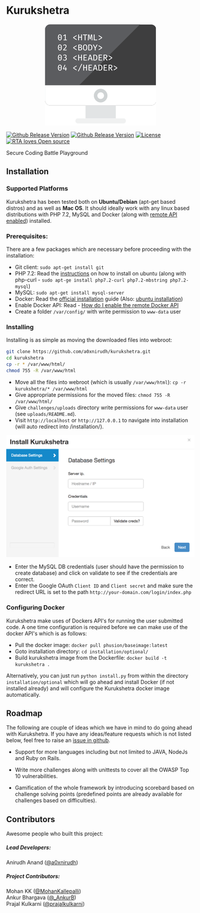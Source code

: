 # Kurukshetra

<p align="center">
  <img src="/staticfiles/img/logo.png" alt="Kurukshetra"/>
</p>

[![Github Release Version](https://img.shields.io/badge/release-V1.0-green.svg)](https://github.com/a0xnirudh/kurukshetra)
[![Github Release Version](https://img.shields.io/badge/php-7.2-green.svg)](https://github.com/a0xnirudh/kurukshetra)
[![License](https://img.shields.io/badge/License-GPL%20v3-green.svg)](https://github.com/a0xnirudh/kurukshetra/blob/master/LICENSE)
[![RTA loves Open source](https://badges.frapsoft.com/os/v1/open-source.svg?v=103)](https://github.com/a0xnirudh/kurukshetra)

Secure Coding Battle Playground

## Installation

### Supported Platforms

Kurukshetra has been tested both on **Ubuntu/Debian** (apt-get based distros) and as well as **Mac OS**. It should ideally work with any linux based distributions with PHP 7.2, MySQL and Docker (along with [remote API enabled](https://docs.docker.com/engine/api/v1.24/)) installed.

### Prerequisites:

There are a few packages which are necessary before proceeding with the installation:

* Git client: `sudo apt-get install git`
* PHP 7.2: Read the [instructions](https://askubuntu.com/a/856794) on how to install on ubuntu (along with php-curl - `sudo apt-ge install php7.2-curl php7.2-mbstring php7.2-mysql`)
* MySQL: `sudo apt-get install mysql-server`
* Docker: Read the [official installation](https://docs.docker.com/install/) guide (Also: [ubuntu installation](https://www.digitalocean.com/community/tutorials/how-to-install-and-use-docker-on-ubuntu-16-04))
* Enable Docker API: Read - [How do I enable the remote Docker API](https://success.docker.com/article/how-do-i-enable-the-remote-api-for-dockerd)
* Create a folder `/var/config/` with write permission to `www-data` user


### Installing

Installing is as simple as moving the downloaded files into webroot:

```bash
git clone https://github.com/a0xnirudh/kurukshetra.git
cd kurukshetra
cp -r * /var/www/html/
chmod 755 -R /var/www/html
```

* Move all the files into webroot (which is usually `/var/www/html`): `cp -r kurukshetra/* /var/www/html`
* Give appropriate permissions for the moved files: `chmod 755 -R /var/www/html/`
* Give `challenges/uploads` directory write permissions for `www-data` user (see `uploads/README.md`).
* Visit `http://localhost` or `http://127.0.0.1` to navigate into installation (will auto redirect into /installation/).

<p align="center">
<img src="/staticfiles/img/install.png" width="700">
</p>

* Enter the MySQL DB credentials (user should have the permission to create database) and click on validate to see if the credentials are correct.
* Enter the Google OAuth `Client ID` and `Client secret` and make sure the redirect URL is set to the path `http://your-domain.com/login/index.php`

### Configuring Docker

Kurukshetra make uses of Dockers API's for running the user submitted code. A one time configuration is required before we can make use of the docker API's which is as follows:

* Pull the docker image: `docker pull phusion/baseimage:latest`
* Goto installation directory: `cd installation/optional/`
* Build kurukshetra image from the Dockerfile: `docker build -t kurukshetra .`

Alternatively, you can just run `python install.py` from within the directory `installation/optional` which will go ahead and install Docker (if not installed already) and will configure the Kurukshetra docker image automatically.

## Roadmap

The following are couple of ideas which we have in mind to do going ahead with Kurukshetra. If you have any ideas/feature requests which is not listed below, feel free to raise an [issue in github](https://github.com/a0xnirudh/kurukshetra/issues).

* Support for more languages including but not limited to JAVA, NodeJs and Ruby on Rails.

* Write more challenges along with unittests to cover all the  OWASP Top 10 vulnerabilities.

* Gamification of the whole framework by introducing scorebard based on challenge solving points (predefined points are already available for challenges based on difficulties).


## Contributors

Awesome people who built this project:

##### Lead Developers:

Anirudh Anand ([@a0xnirudh](https://twitter.com/a0xnirudh))

##### Project Contributors:

Mohan KK ([@MohanKallepalli](https://twitter.com/MohanKallepalli))  
Ankur Bhargava ([@_AnkurB](https://twitter.com/_AnkurB))  
Prajal Kulkarni ([@prajalkulkarni](https://twitter.com/prajalkulkarni))  